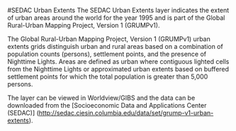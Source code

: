 #SEDAC Urban Extents
The SEDAC Urban Extents layer indicates the extent of urban areas around the world for the year 1995 and is part of the Global Rural-Urban Mapping Project, Version 1 (GRUMPv1).

The Global Rural-Urban Mapping Project, Version 1 (GRUMPv1) urban extents grids distinguish urban and rural areas based on a combination of population counts (persons), settlement points, and the presence of Nighttime Lights. Areas are defined as urban where contiguous lighted cells from the Nighttime Lights or approximated urban extents based on buffered settlement points for which the total population is greater than 5,000 persons.

The layer can be viewed in Worldview/GIBS and the data can be downloaded from the [Socioeconomic Data and Applications Center (SEDAC)] (http://sedac.ciesin.columbia.edu/data/set/grump-v1-urban-extents). 
